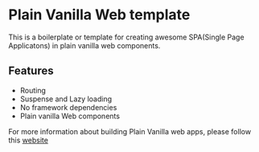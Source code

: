 # Plain Vanilla Web template

This is a boilerplate or template for creating awesome SPA(Single Page Applicatons) in plain vanilla web components.

## Features
- Routing
- Suspense and Lazy loading
- No framework dependencies
- Plain vanilla Web components


For more information about building Plain Vanilla web apps, please follow this [website](https://plainvanillaweb.com)
